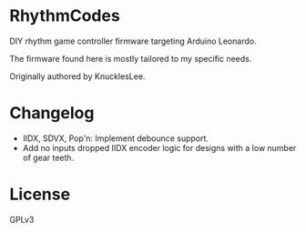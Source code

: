 # RhythmCodes
DIY rhythm game controller firmware targeting Arduino Leonardo.

The firmware found here is mostly tailored to my specific needs.

Originally authored by KnucklesLee.
# Changelog
* IIDX, SDVX, Pop'n: Implement debounce support.
* Add no inputs dropped IIDX encoder logic for designs with a low number of gear teeth.

# License
GPLv3